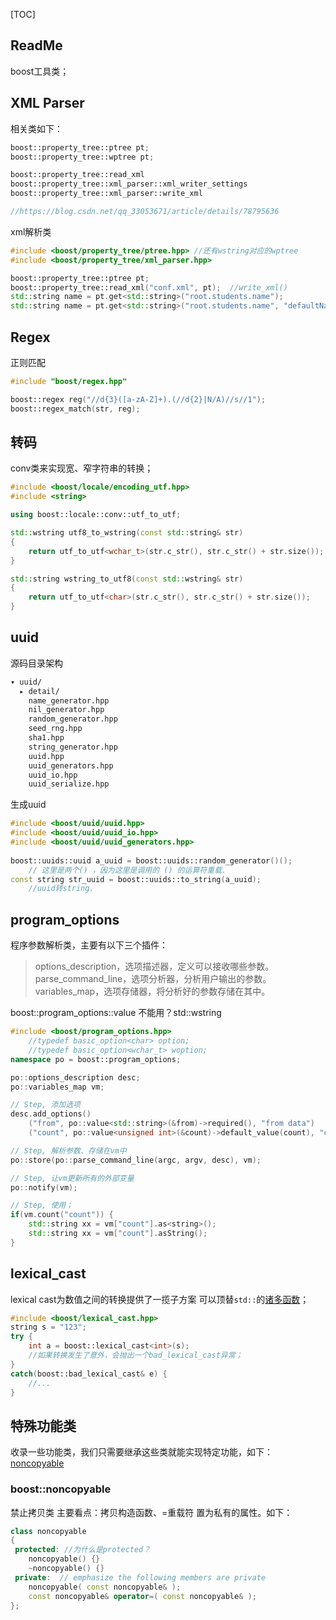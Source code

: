 [TOC]

## ReadMe
boost工具类；


## XML Parser
相关类如下：
```cpp
boost::property_tree::ptree pt;
boost::property_tree::wptree pt;

boost::property_tree::read_xml
boost::property_tree::xml_parser::xml_writer_settings
boost::property_tree::xml_parser::write_xml

//https://blog.csdn.net/qq_33053671/article/details/78795636
```

xml解析类
```cpp
#include <boost/property_tree/ptree.hpp> //还有wstring对应的wptree
#include <boost/property_tree/xml_parser.hpp>

boost::property_tree::ptree pt;
boost::property_tree::read_xml("conf.xml", pt);  //write_xml()
std::string name = pt.get<std::string>("root.students.name");
std::string name = pt.get<std::string>("root.students.name", "defaultName"); //赋上默认值不会导致没有值时crash.
```


## Regex
正则匹配
```cpp
#include "boost/regex.hpp"

boost::regex reg("//d{3}([a-zA-Z]+).(//d{2}|N/A)//s//1");
boost::regex_match(str, reg);
```

## 转码
conv类来实现宽、窄字符串的转换；
```cpp
#include <boost/locale/encoding_utf.hpp>
#include <string>

using boost::locale::conv::utf_to_utf;

std::wstring utf8_to_wstring(const std::string& str)
{
    return utf_to_utf<wchar_t>(str.c_str(), str.c_str() + str.size());
}

std::string wstring_to_utf8(const std::wstring& str)
{
    return utf_to_utf<char>(str.c_str(), str.c_str() + str.size());
} 
```



## uuid

源码目录架构   

```bash
▾ uuid/                 
  ▸ detail/             
    name_generator.hpp  
    nil_generator.hpp   
    random_generator.hpp
    seed_rng.hpp        
    sha1.hpp            
    string_generator.hpp
    uuid.hpp            
    uuid_generators.hpp 
    uuid_io.hpp         
    uuid_serialize.hpp  
```

生成uuid

```cpp
#include <boost/uuid/uuid.hpp>
#include <boost/uuid/uuid_io.hpp>
#include <boost/uuid/uuid_generators.hpp>
 
boost::uuids::uuid a_uuid = boost::uuids::random_generator()();
	// 这里是两个() ，因为这里是调用的 () 的运算符重载.
const string str_uuid = boost::uuids::to_string(a_uuid);
	//uuid转string.
```



## program_options

程序参数解析类，主要有以下三个插件：

> options_description，选项描述器，定义可以接收哪些参数。
> parse_command_line，选项分析器，分析用户输出的参数。
> variables_map，选项存储器，将分析好的参数存储在其中。

boost::program_options::value 不能用？std::wstring

```cpp
#include <boost/program_options.hpp>
	//typedef basic_option<char> option;
	//typedef basic_option<wchar_t> woption;
namespace po = boost::program_options;

po::options_description desc;
po::variables_map vm;

// Step, 添加选项
desc.add_options()
    ("from", po::value<std::string>(&from)->required(), "from data")
    ("count", po::value<unsigned int>(&count)->default_value(count), "count data");

// Step, 解析参数、存储在vm中
po::store(po::parse_command_line(argc, argv, desc), vm);

// Step, 让vm更新所有的外部变量
po::notify(vm);

// Step, 使用；
if(vm.count("count")) {
    std::string xx = vm["count"].as<string>();
    std::string xx = vm["count"].asString();
}
```



## lexical_cast

lexical cast为数值之间的转换提供了一揽子方案
可以顶替`std::`的[诸多函数](c11.md#标准库扩展#数字、字符串转换)；

```cpp
#include <boost/lexical_cast.hpp>
string s = "123";  
try {
    int a = boost::lexical_cast<int>(s); 
    //如果转换发生了意外，会抛出一个bad_lexical_cast异常；
}
catch(boost::bad_lexical_cast& e) {
    //...
}
```

## 特殊功能类

收录一些功能类，我们只需要继承这些类就能实现特定功能，如下：
[noncopyable](#boost::noncopyable)

### boost::noncopyable

禁止拷贝类
主要看点：拷贝构造函数、=重载符 置为私有的属性。如下：  

```cpp
class noncopyable
{
 protected: //为什么是protected？
    noncopyable() {}
    ~noncopyable() {}
 private:  // emphasize the following members are private
    noncopyable( const noncopyable& ); 
    const noncopyable& operator=( const noncopyable& );
};
```




